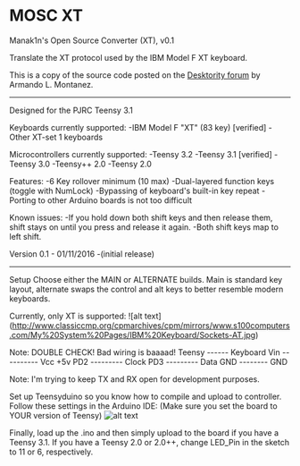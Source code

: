 # MOSC XT
Manak1n's Open Source Converter (XT), v0.1

Translate the XT protocol used by the IBM Model F XT keyboard.

This is a copy of the source code posted on the [Desktority forum](https://deskthority.net/workshop-f7/xt-to-usb-project-t12597.html) by Armando L. Montanez.

------------------------------------------------------------------------------------------------------------------------------------------------------------------------------------------------------------------------

Designed for the PJRC Teensy 3.1

Keyboards currently supported:
   -IBM Model F "XT" (83 key) [verified]
   -Other XT-set 1 keyboards

Microcontrollers currently supported:
   -Teensy 3.2
   -Teensy 3.1 [verified]
   -Teensy 3.0
   -Teensy++ 2.0
   -Teensy 2.0

Features:
   -6 Key rollover minimum (10 max)
   -Dual-layered function keys (toggle with NumLock)
   -Bypassing of keyboard's built-in key repeat
   -Porting to other Arduino boards is not too difficult

Known issues:
   -If you hold down both shift keys and then release them, shift stays on until you press and release it again.
   -Both shift keys map to left shift.

Version 0.1 - 01/11/2016
   -(initial release) 


-------------------------------------------------------------------------------------------------------------------------------------------------------------------------------------------------------------------------

Setup
Choose either the MAIN or ALTERNATE builds. Main is standard key layout, alternate swaps the control and alt keys to better resemble modern keyboards.

Currently, only XT is supported:
![alt text] (http://www.classiccmp.org/cpmarchives/cpm/mirrors/www.s100computers.com/My%20System%20Pages/IBM%20Keyboard/Sockets-AT.jpg)

Note: DOUBLE CHECK! Bad wiring is baaaad!
Teensy ------ Keyboard
Vin ---------- Vcc +5v
PD2 --------- Clock
PD3 --------- Data
GND -------- GND

Note: I'm trying to keep TX and RX open for development purposes.

Set up Teensyduino so you know how to compile and upload to controller.
Follow these settings in the Arduino IDE:
(Make sure you set the board to YOUR version of Teensy)
![alt text](http://i.imgur.com/gTmYFb8.png)

Finally, load up the .ino and then simply upload to the board if you have a Teensy 3.1.
If you have a Teensy 2.0 or 2.0++, change LED_Pin in the sketch to 11 or 6, respectively.
